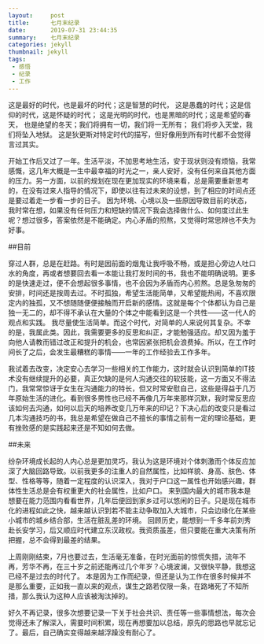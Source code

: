 ```yaml
---
layout:     post
title:      七月末纪录
date:       2019-07-31 23:44:35
summary:    七月末纪录
categories: jekyll
thumbnail: jekyll
tags:
 - 感悟
 - 纪录
 - 工作
---
```



这是最好的时代，也是最坏的时代；这是智慧的时代，
这是愚蠢的时代；这是信仰的时代，这是怀疑的时代；
这是光明的时代，也是黑暗的时代；这是希望的春天，
也是绝望的冬天；我们将拥有一切，我们将一无所有；
我们将步入天堂，我们将坠入地狱。
这是狄更斯对特定时代的描写，但好像用到所有时代都不会觉得言过其实。


开始工作后又过了一年。生活平淡，不加思考地生活，安于现状则没有烦恼，我常感慨，这几年大概是一生中最幸福的时光之一，亲人安好，没有任何来自其他方面的压力。另一方面，以前的规划在现在更加现实的环境来看，总是需要重新思考的，在没有过来人指导的情况下，即使以往有过未来的设想，到了相应的时间点还是要过着走一步看一步的日子。
因为环境、心境以及一些原因导致目前的状态，我时常在想，如果没有任何压力和短缺的情况下我会选择做什么、如何度过此生呢？想过很多，答案依然是不能确定。内心矛盾的煎熬，又觉得时常思辨也不失为好事。

##目前

穿过人群，总是在赶路。有时是因前面的烟鬼让我呼吸不畅，或是担心旁边人吐口水的角度，再或者想要回去看一本能让我打发时间的书，我也不能明确说明。更多的是快速走过，便不会想起很多事情，也不会因为矛盾而内心煎熬。总是急匆匆的安排，时间还是按周去过。不时孤独，希望生活能简单，又希望能热闹，不喜欢限定内的独孤，又不想随随便便接触而开启新的感情。这就是每个个体都认为自己是独一无二的，却不得不承认在大量的个体之中能看到这是一个共性——这一代人的观点和实践。
我尽量使生活简单。而这个时代，对简单的人来说何其复杂。不幸的是，我属此类。因此，我需要更多的反思和纠正，才能勉强适应。却又因为羞于向他人请教而错过改正和提升的机会，也常因紧张把机会浪费掉。所以，在工作时间长了之后，会发生最糟糕的事情——一年的工作经验去工作多年。

我试着去改变，决定安心去学习一些相关的工作能力，这时就会认识到简单的IT技术没有继续提升的必要，真正欠缺的是何人沟通交往的软技能，这一方面又不得法门，我常常惊讶于女生在沟通能力的特长，但又时常安慰自己，这些是得益于几万年原始生活的进化。看到很多男性也已经不再像几万年来那样沉默，我时常反思应该如何去沟通，如何以后天的培养改变几万年来的印记？下决心后的改变只是看过几本沟通技巧的书，我总是希望在做自己不擅长的事情之前有一定的理论基础，更有挫败感的是实践起来还是不知如何去做。

##未来

纷杂环境成长起的人内心总是更加灵巧，我认为这是环境对个体刺激而个体反应加深了大脑回路导致。以前我更多的注重人的自然属性，比如样貌、身高、肤色、体型、性格等等，随着一定程度的认识深入，我对于户口这一属性也开始感兴趣，群体性生活总是会有权重更大的社会属性，比如户口。
来到国内最大的城市我本是想要在能力范围内看看世界，几年后便回到家乡过可以悠闲的日子。只是现在城市化的进程如此之快，越来越认识到若不能主动争取加入大城市，只会边缘化在某些小城市的城乡结合部，生活在脏乱差的环境。
回顾历史，能想到一千多年前刘秀赴长安学习，后又顺应时代建立东汉政权。我资质虽差，但只要能在重大决策有所把握，总不会得到最差的结果。

上周刚刚结束，7月也要过去，生活毫无准备，在时光面前的惊慌失措，流年不再，芳华不再，在三十岁之前还能再过几个年岁？心境波澜，又很快平静，我想这已经不是过去的时代了。
本是因为工作而纪录，但还是认为工作在很多时候并不是那么重要，正如我一直以来的观点，谋生之路若仅限一条，在路堵死了不知所措，那么我认为这种人应该被淘汰掉的。

好久不再记录，很多次想要记录一下关于社会共识、责任等一些事情想法，每次会觉得还未了解深入，需要时间积累，现在再想要加以总结，原先的思路也早就忘记了。最后，自己确实变得越来越浮躁没有耐心了。





　　



